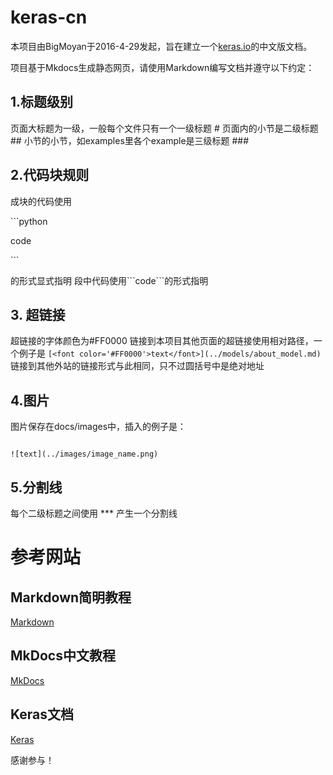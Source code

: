 # keras-cn

本项目由BigMoyan于2016-4-29发起，旨在建立一个[keras.io](keras.io)的中文版文档。

项目基于Mkdocs生成静态网页，请使用Markdown编写文档并遵守以下约定：

## 1.标题级别

页面大标题为一级，一般每个文件只有一个一级标题 #
页面内的小节是二级标题 ##
小节的小节，如examples里各个example是三级标题 ###
  
## 2.代码块规则

成块的代码使用

\`\`\`python

code

\`\`\`

的形式显式指明
段中代码使用\`\`\`code\`\`\`的形式指明

## 3. 超链接

超链接的字体颜色为#FF0000
链接到本项目其他页面的超链接使用相对路径，一个例子是
```[<font color='#FF0000'>text</font>](../models/about_model.md)```
链接到其他外站的链接形式与此相同，只不过圆括号中是绝对地址

## 4.图片

图片保存在docs/images中，插入的例子是：

```

![text](../images/image_name.png)

```

## 5.分割线

每个二级标题之间使用
\*\*\*
产生一个分割线

# 参考网站

## Markdown简明教程

[Markdown](http://wowubuntu.com/markdown/)

## MkDocs中文教程

[MkDocs](http://markdown-docs-zh.readthedocs.io/zh_CN/latest/)

## Keras文档

[Keras](http://keras.io/)

感谢参与！

